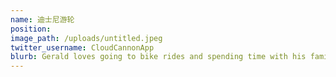```yaml
---
name: 迪士尼游轮
position:
image_path: /uploads/untitled.jpeg
twitter_username: CloudCannonApp
blurb: Gerald loves going to bike rides and spending time with his family.
---
```

